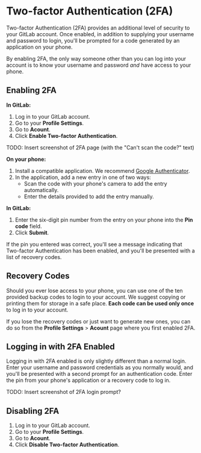 # Two-factor Authentication (2FA)

Two-factor Authentication (2FA) provides an additional level of security to your
GitLab account. Once enabled, in addition to supplying your username and
password to login, you'll be prompted for a code generated by an application on
your phone.

By enabling 2FA, the only way someone other than you can log into your account
is to know your username and password *and* have access to your phone.

## Enabling 2FA

**In GitLab:**

1. Log in to your GitLab account.
1. Go to your **Profile Settings**.
1. Go to **Acount**.
1. Click **Enable Two-factor Authentication**.

TODO: Insert screenshot of 2FA page (with the "Can't scan the code?" text)

**On your phone:**

1. Install a compatible application. We recommend [Google Authenticator].
1. In the application, add a new entry in one of two ways:
    * Scan the code with your phone's camera to add the entry automatically.
    * Enter the details provided to add the entry manually.

**In GitLab:**

1. Enter the six-digit pin number from the entry on your phone into the **Pin
   code** field.
1. Click **Submit**.

If the pin you entered was correct, you'll see a message indicating that
Two-factor Authentication has been enabled, and you'll be presented with a list
of recovery codes.

## Recovery Codes

Should you ever lose access to your phone, you can use one of the ten provided
backup codes to login to your account. We suggest copying or printing them for
storage in a safe place. **Each code can be used only once** to log in to your
account.

If you lose the recovery codes or just want to generate new ones, you can do so
from the **Profile Settings** > **Acount** page where you first enabled 2FA.

## Logging in with 2FA Enabled

Logging in with 2FA enabled is only slightly different than a normal login.
Enter your username and password credentials as you normally would, and you'll
be presented with a second prompt for an authentication code. Enter the pin from
your phone's application or a recovery code to log in.

TODO: Insert screenshot of 2FA login prompt?

## Disabling 2FA

1. Log in to your GitLab account.
1. Go to your **Profile Settings**.
1. Go to **Acount**.
1. Click **Disable Two-factor Authentication**.

[Google Authenticator]: https://support.google.com/accounts/answer/1066447?hl=en
